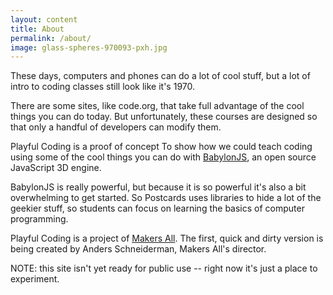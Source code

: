 ```yaml
---
layout: content
title: About 
permalink: /about/
image: glass-spheres-970093-pxh.jpg
---
```



These days, computers and phones can do a lot of cool stuff, but a lot of intro to coding classes still look like it's 1970.

There are some sites, like code.org, that take full advantage of the cool things you can do today. But unfortunately, these courses are designed
so that only a handful of developers can modify them.

Playful Coding is a proof of concept To show how we could teach coding using some of the cool things you can do with [BabylonJS](https://www.babylonjs.com/), an open source JavaScript 3D engine.

BabylonJS is really powerful, but because it is so powerful it's also a bit overwhelming to get started. So Postcards uses libraries to hide a lot of the geekier stuff, so students can focus on learning the basics of computer programming.

Playful Coding is a project of [Makers All](https://makersall.org/). The first, quick and dirty version is being created by Anders Schneiderman, Makers All's director.

NOTE: this site isn't yet ready for public use -- right now it's just a place to experiment.